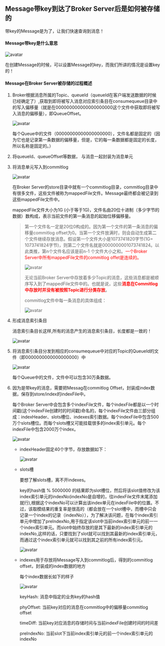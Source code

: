 ## Message带key到达了Broker Server后是如何被存储的

带key的Message是为了，让我们快速查询到消息！



#### Message带key是什么意思

![avatar](/Users/tangwei/Desktop/课件/8、mq/2、RocketMQ/images/8.jpg)

在创建Message的时候，可以设置Message的key，而我们所讲的情况是设置key的！



#### Message在Broker Server被存储的过程概述

1. Broker根据消息所属的Topic、queueId（queueId在客户端发送数据的时候已经确定了）,获取到即将被写入消息对应索引条目在consumequeue目录中的写入偏移量（就是在000000000000000000000这个文件中获取即将被写入消息的偏移量），即QueueOffset。

   ![avatar](../images/81.jpg)

   每个Queue中的文件（00000000000000000000），文件名都是固定的（因为它也是记录第一条数据的偏移量，但是，它的每一条数据都是固定的长度，所以名称是固定的。）

2. 将queueId、queueOffset等数据， 与消息一起封装为消息单元

3. 将消息单元写入到commitlog

   ![avatar](../images/3.jpg)

   在Broker Server的store目录中就有一个commitlog目录，commitlog目录中有很多文件，这些文件被称为mappedFile文件。Message最终都会被记录到这些mappedFile文件中。

   mappedFile文件大小为1G (小于等于1G)，文件名由20位十进制（多少字节的数据）数构成，表示当前文件的第一条消息的起始位移偏移量。

   > 第一个文件名一定是20位0构成的。因为第一个文件的第一条消息的偏移量commitlog offset为0。当第一个文件放满时，则会自动生成第二个文件继续存放消息。假设第一个文件大小是1073741820字节(1G= 1073741824字节)，则第二个文件名就是0000000001073741824。以此类推，第n个文件名应该是前n-1 个文件大小之和。<font color="red">一个Broker Server中所有mappedFile文件的commitlog offet是连续的。</font>
   >
   > ![avatar](../images/82.jpg)
   >
   > 无论当前Broker Server中存放着多少Topic的消息，这些消息都是被顺序写入到了mappedFile文件中的。也就是说，这些<font color="red">**消息在Commitlog中存放时并没有被按照Topic进行分类存放**</font>。
   >
   > 
   >
   > commitlog文件中每一条消息的具体组成：
   >
   > ![avatar](../images/91.jpg)

4. 形成消息索引条目

   消息索引条目长这样,所有的消息产生的消息索引条目，长度都是一致的！

   ![avatar](../images/93.jpg)

5. 将消息索引条目分发到相应的consumequeue中对应的Topic的QueueId的文件（即0000000000000000000）中

   ![avatar](../images/81.jpg)

   每个Queue中的文件，文件中可以包含30万条数据。

   

6. 因为是带key的消息，需要把Messag在commitlog Offset，封装成index数据，保存到store/index的indexFile中。

   每个Broker Server中会包含多个indexFile文件，每个indexFile都是以一个时间戳(这个indexFile创建时的时间戳)命名的，每个indexFile文件由三部分组成：indexHeader、slots槽位、indexes索引数据。每个indexFile中包含500万个slots槽位。而每个slots槽又可能挂载很多的index索引单元。每个indexFile中包含2000万个index。

   ![avatar](../images/94.jpg)

   - indexHeader固定40个字节，存放数据如下：

     ![avatar](../images/21.jpg)

     

   - slots槽

     要想了解slots槽，离不开indexes。

     key的hash值 % 5000000 的结果即为slot槽位，然后将该slot值修改为该index索引单元的indexNo(indexNo是自增的，往indexFile文件末尾添加就行),根据这个indexNo可以计算出该index单元在indexFile中的位置。不过，该取模结果的重复率是很高的（都会放在一个slot槽中，而槽中只会记录一个index的记录（indexNo）），为了解决该问题，在每个index索引单元中增加了preIndexNo,用于指定该slot中当前index索引单元的前一一个index索引单元。而slot中始终存放的是其下最新的index索引单元的indexNo,这样的话，只要找到了slot就可以找到其最新的index索引单元，而通过这个index索引单元就可以找到其之前的所有index索引元。

     ![avatar](../images/71.jpg)

     

   - indexes用于存放将Message写入到commitlog后，得到的commitlog offset，封装成的index数据的地方

     每个index数据长如下的样子

     ![avatar](../images/11.jpg)

     keyHash: 消息中指定的业务key的hash值

     phyOffset: 当前key对应的消息在commitlog中的偏移量commitlog offset

     timeDiff: 当前key对应消息的存储时间与当前indexFile创建时间的时间差

     preIndexNo: 当前slot下当前index索引单元的前一个index索引单元的indexNo

     